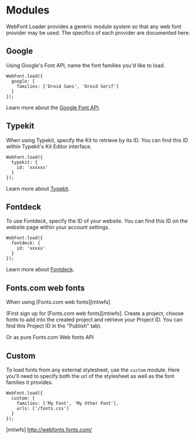 # Modules

WebFont Loader provides a generic module system so that any web font provider
may be used. The specifics of each provider are documented here.


## Google

Using Google's Font API, name the font families you'd like to load.

    WebFont.load({
      google: {
        families: ['Droid Sans', 'Droid Serif']
      }
    });

Learn more about the [Google Font API][gfontapi].


## Typekit

When using Typekit, specify the Kit to retrieve by its ID. You can find this
ID within Typekit's Kit Editor interface.

    WebFont.load({
      typekit: {
        id: 'xxxxxx'
      }
    });

Learn more about [Typekit][tk].

## Fontdeck

To use Fontdeck, specify the ID of your website. You can find this ID on the
website page within your account settings.

    WebFont.load({
      fontdeck: {
        id: 'xxxxx'
      }
    });

Learn more about [Fontdeck][fd].

## Fonts.com web fonts

When using [Fonts.com web fonts][mtiwfs]

(First sign up for [Fonts.com web fonts][mtiwfs]. Create a project, choose fonts to add into the created project and retrieve your Project ID. You can find this Project ID in the "Publish" tab).

<script type="text/javascript" src="http://www.google.com/jsapi"></script>
<script type="text/javascript">
  WebFont.load({
    monotype: {
      projectId: 'xxxxxxxx-xxxx-xxxx-xxxx-xxxxxxxxxxxx'
    }
  });
</script>
Or as pure Fonts.com Web fonts API

<script type="text/javascript" src="http://fast.fonts.com/jsapi/xxxxxxxx-xxxx-xxxx-xxxx-xxxxxxxxxxxx.js"></script>

## Custom

To load fonts from any external stylesheet, use the `custom` module. Here you'll
need to specify both the url of the stylesheet as well as the font families it
provides.

    WebFont.load({
      custom: {
        families: ['My Font', 'My Other Font'],
        urls: ['/fonts.css']
      }
    });


[gfontapi]: https://code.google.com/apis/webfonts/docs/getting_started.html
[tk]: http://typekit.com/
[fd]: http://fontdeck.com/
[mtiwfs] http://webfonts.fonts.com/
